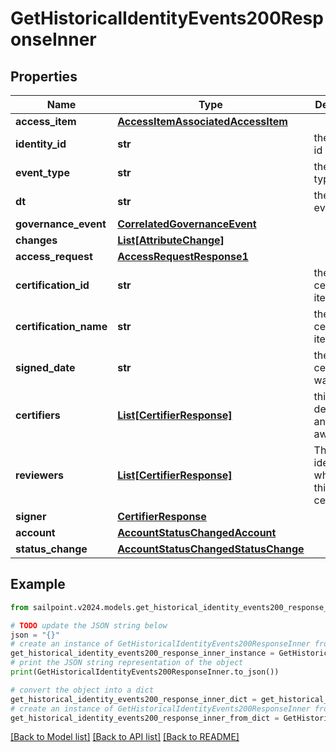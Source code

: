 # GetHistoricalIdentityEvents200ResponseInner


## Properties

Name | Type | Description | Notes
------------ | ------------- | ------------- | -------------
**access_item** | [**AccessItemAssociatedAccessItem**](AccessItemAssociatedAccessItem.md) |  | [optional] 
**identity_id** | **str** | the identity id | [optional] 
**event_type** | **str** | the event type | [optional] 
**dt** | **str** | the date of event | [optional] 
**governance_event** | [**CorrelatedGovernanceEvent**](CorrelatedGovernanceEvent.md) |  | [optional] 
**changes** | [**List[AttributeChange]**](AttributeChange.md) |  | [optional] 
**access_request** | [**AccessRequestResponse1**](AccessRequestResponse1.md) |  | [optional] 
**certification_id** | **str** | the id of the certification item | [optional] 
**certification_name** | **str** | the certification item name | [optional] 
**signed_date** | **str** | the date ceritification was signed | [optional] 
**certifiers** | [**List[CertifierResponse]**](CertifierResponse.md) | this field is deprecated and may go away | [optional] 
**reviewers** | [**List[CertifierResponse]**](CertifierResponse.md) | The list of identities who review this certification | [optional] 
**signer** | [**CertifierResponse**](CertifierResponse.md) |  | [optional] 
**account** | [**AccountStatusChangedAccount**](AccountStatusChangedAccount.md) |  | [optional] 
**status_change** | [**AccountStatusChangedStatusChange**](AccountStatusChangedStatusChange.md) |  | [optional] 

## Example

```python
from sailpoint.v2024.models.get_historical_identity_events200_response_inner import GetHistoricalIdentityEvents200ResponseInner

# TODO update the JSON string below
json = "{}"
# create an instance of GetHistoricalIdentityEvents200ResponseInner from a JSON string
get_historical_identity_events200_response_inner_instance = GetHistoricalIdentityEvents200ResponseInner.from_json(json)
# print the JSON string representation of the object
print(GetHistoricalIdentityEvents200ResponseInner.to_json())

# convert the object into a dict
get_historical_identity_events200_response_inner_dict = get_historical_identity_events200_response_inner_instance.to_dict()
# create an instance of GetHistoricalIdentityEvents200ResponseInner from a dict
get_historical_identity_events200_response_inner_from_dict = GetHistoricalIdentityEvents200ResponseInner.from_dict(get_historical_identity_events200_response_inner_dict)
```
[[Back to Model list]](../README.md#documentation-for-models) [[Back to API list]](../README.md#documentation-for-api-endpoints) [[Back to README]](../README.md)


